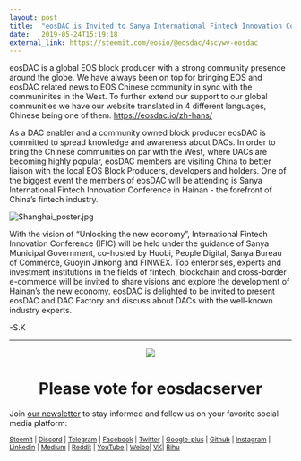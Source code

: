 ```yaml
---
layout: post
title:  "eosDAC is Invited to Sanya International Fintech Innovation Conference in Hainan"
date:   2019-05-24T15:19:18
external_link: https://steemit.com/eosio/@eosdac/4scywv-eosdac
---
```

eosDAC is a global EOS block producer with a strong community presence around the globe. We have always been on top for bringing EOS and eosDAC related news to EOS Chinese community in sync with the communinites in the West. To further extend our support to our global communities we have our website translated in 4 different languages, Chinese being one of them. https://eosdac.io/zh-hans/ 

As a DAC enabler and a community owned block producer eosDAC is committed to spread knowledge and awareness about DACs. In order to bring the Chinese communities on par with the West, where DACs are becoming highly popular, eosDAC members are visiting China to better  liaison with the local EOS Block Producers, developers and holders. One of the biggest event the members of eosDAC will be attending is Sanya International Fintech Innovation Conference in Hainan - the forefront of China’s fintech industry. 




![Shanghai_poster.jpg](https://cdn.steemitimages.com/DQmQXzqdo7CYHNotqyJz8J4cquSxyDzZC3j3bX98L3B2HoN/Shanghai_poster.jpg)


With the vision of “Unlocking the new economy”, International Fintech Innovation Conference (IFIC) will be held under the guidance of Sanya Municipal Government, co-hosted by Huobi, People Digital, Sanya Bureau of Commerce, Guoyin Jinkong and FINWEX. Top enterprises, experts and investment institutions in the fields of fintech, blockchain and cross-border e-commerce will be invited to share visions and explore the development of Hainan’s the new economy. eosDAC is delighted to be invited to present eosDAC and DAC Factory and discuss about DACs with the well-known industry experts. 


-S.K

---

<center><a href="https://eosdac.io/"><img src="https://cdn.steemitimages.com/DQmRQWM3QtQ21wddAMCjbVRhB3rM7L4AGWLY9QpNmkXNLps/Screen%20Shot%202018-06-12%20at%2011.00.55%20PM.png"></a></center>


<center><h1>Please vote for eosdacserver</h1></center>

Join <a href="https://eosdac.io/news/#newsletter">our newsletter</a> to stay informed and follow us on your favorite social media platform:

<sub><a href="https://steemit.com/@eosdac" target="_blank">Steemit</a> | <a href="http://discord.io/eosdac" target="_blank">Discord</a> | <a href="https://t.me/eosdacio" target="_blank">Telegram</a> | <a href="https://facebook.com/eosdac" target="_blank">Facebook</a> | <a href="https://twitter.com/eosdac" target="_blank">Twitter</a> | <a href="https://plus.google.com/+eosdac" target="_blank">Google-plus</a> | <a href="https://github.com/eosdac" target="_blank">Github</a> | <a href="https://instagram.com/eosdac" target="_blank">Instagram</a> | <a href="https://linkedin.com/company/eosdac" target="_blank">Linkedin</a> | <a href="https://medium.com/eosdac" target="_blank">Medium</a> | <a href="https://www.reddit.com/r/EOSDAC/" target="_blank">Reddit</a> | <a href="https://www.youtube.com/eosdac" target="_blank">YouTube</a> | <a href="http://weibo.com/eosdac" target=”_blank”>Weibo</a>| <a href="https://vk.com/eosdac" target="_blank">VK</a>| <a href="https://bihu.com/people/586348" target="_blank">Bihu</a></sub>
